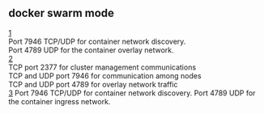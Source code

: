 ## docker swarm mode
[1](https://docs.docker.com/engine/swarm/networking/)  
Port 7946 TCP/UDP for container network discovery.  
Port 4789 UDP for the container overlay network.  
[2](https://github.com/docker/docker/blob/master/docs/swarm/swarm-tutorial/index.md)  
TCP port 2377 for cluster management communications  
TCP and UDP port 7946 for communication among nodes  
TCP and UDP port 4789 for overlay network traffic  
[3](https://github.com/docker/docker/blob/master/docs/swarm/ingress.md)
Port 7946 TCP/UDP for container network discovery.
Port 4789 UDP for the container ingress network.